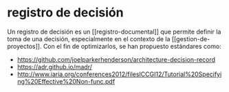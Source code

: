# registro de decisión
Un registro de decisión es un [[registro-documental]] que permite definir la toma de una decisión, especialmente en el contexto de la [[gestion-de-proyectos]]. Con el fin de optimizarlos, se han propuesto estándares como:

- https://github.com/joelparkerhenderson/architecture-decision-record
- https://adr.github.io/madr/
- http://www.iaria.org/conferences2012/filesICCGI12/Tutorial%20Specifying%20Effective%20Non-func.pdf

